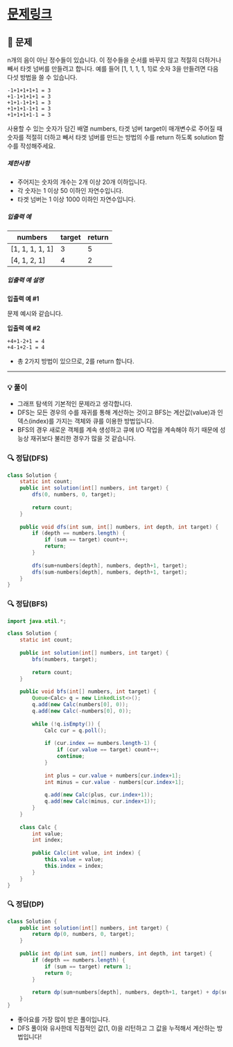 # [문제링크](https://school.programmers.co.kr/learn/courses/30/lessons/43165)

## 📝 문제

n개의 음이 아닌 정수들이 있습니다. 이 정수들을 순서를 바꾸지 않고 적절히 더하거나 빼서 타겟 넘버를 만들려고 합니다. 예를 들어 [1, 1, 1, 1, 1]로 숫자 3을 만들려면 다음 다섯 방법을 쓸 수 있습니다.

```
-1+1+1+1+1 = 3
+1-1+1+1+1 = 3
+1+1-1+1+1 = 3
+1+1+1-1+1 = 3
+1+1+1+1-1 = 3
```

사용할 수 있는 숫자가 담긴 배열 numbers, 타겟 넘버 target이 매개변수로 주어질 때 숫자를 적절히 더하고 빼서 타겟 넘버를 만드는 방법의 수를 return 하도록 solution 함수를 작성해주세요.

##### 제한사항

- 주어지는 숫자의 개수는 2개 이상 20개 이하입니다.
- 각 숫자는 1 이상 50 이하인 자연수입니다.
- 타겟 넘버는 1 이상 1000 이하인 자연수입니다.

##### 입출력 예

|numbers|target|return|
|---|---|---|
|[1, 1, 1, 1, 1]|3|5|
|[4, 1, 2, 1]|4|2|

##### 입출력 예 설명

**입출력 예 #1**

문제 예시와 같습니다.

**입출력 예 #2**

```
+4+1-2+1 = 4
+4-1+2-1 = 4
```

- 총 2가지 방법이 있으므로, 2를 return 합니다.

---

### 💡 풀이

- 그래프 탐색의 기본적인 문제라고 생각합니다.
- DFS는 모든 경우의 수를 재귀를 통해 계산하는 것이고 BFS는 계산값(value)과 인덱스(index)를 가지는 객체와 큐를 이용한 방법입니다. 
- BFS의 경우 새로운 객체를 계속 생성하고 큐에 I/O 작업을 계속해야 하기 때문에 성능상 재귀보다 불리한 경우가 많을 것 같습니다.

### 🔍 정답(DFS)

```java
class Solution {
    static int count;
    public int solution(int[] numbers, int target) {
        dfs(0, numbers, 0, target);
        
        return count;
    }
    
    public void dfs(int sum, int[] numbers, int depth, int target) {
        if (depth == numbers.length) {
            if (sum == target) count++;
            return;
        }
        
        dfs(sum+numbers[depth], numbers, depth+1, target);
        dfs(sum-numbers[depth], numbers, depth+1, target);
    }
}
```


### 🔍 정답(BFS)

```java
import java.util.*;

class Solution {
    static int count;
    
    public int solution(int[] numbers, int target) {
        bfs(numbers, target);
        
        return count;
    }
    
    public void bfs(int[] numbers, int target) {
        Queue<Calc> q = new LinkedList<>();
        q.add(new Calc(numbers[0], 0));
        q.add(new Calc(-numbers[0], 0));
        
        while (!q.isEmpty()) {
            Calc cur = q.poll();
            
            if (cur.index == numbers.length-1) {
                if (cur.value == target) count++;
                continue;
            }
            
            int plus = cur.value + numbers[cur.index+1];
            int minus = cur.value - numbers[cur.index+1];
            
            q.add(new Calc(plus, cur.index+1));
            q.add(new Calc(minus, cur.index+1));
        }
    }
    
    class Calc {
        int value;
        int index;
        
        public Calc(int value, int index) {
            this.value = value;
            this.index = index;
        }
    }
}
```


### 🔍 정답(DP)

```java
class Solution {
    public int solution(int[] numbers, int target) {
        return dp(0, numbers, 0, target);
    }
    
    public int dp(int sum, int[] numbers, int depth, int target) {
        if (depth == numbers.length) {
            if (sum == target) return 1;
            return 0;
        }
        
        return dp(sum+numbers[depth], numbers, depth+1, target) + dp(sum-numbers[depth], numbers, depth+1, target);
    }
}
```

- 좋아요를 가장 많이 받은 풀이입니다.
- DFS 풀이와 유사한데 직접적인 값(1, 0)을 리턴하고 그 값을 누적해서 계산하는 방법입니다!